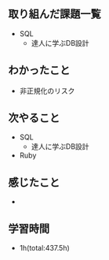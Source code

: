 ## 取り組んだ課題一覧
- SQL
  - 達人に学ぶDB設計

## わかったこと
- 非正規化のリスク
 
## 次やること
- SQL
  - 達人に学ぶDB設計
- Ruby

## 感じたこと
- 

## 学習時間
- 1h(total:437.5h)
